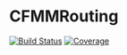 # CFMMRouting

[![Build Status](https://github.com/angeris/CFMMRouting.jl/actions/workflows/CI.yml/badge.svg?branch=main)](https://github.com/angeris/CFMMRouting.jl/actions/workflows/CI.yml?query=branch%3Amain)
[![Coverage](https://codecov.io/gh/angeris/CFMMRouting.jl/branch/main/graph/badge.svg)](https://codecov.io/gh/angeris/CFMMRouting.jl)

